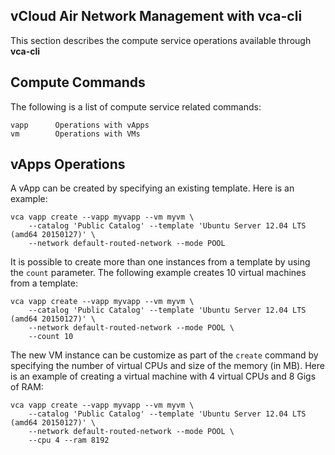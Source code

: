 vCloud Air Network Management with vca-cli
------------------------------------------

This section describes the compute service operations available through **vca-cli**


Compute Commands
----------------

The following is a list of compute service related commands:

    vapp      Operations with vApps
    vm        Operations with VMs


vApps Operations
----------------

A vApp can be created by specifying an existing template. Here is an example:

    vca vapp create --vapp myvapp --vm myvm \
        --catalog 'Public Catalog' --template 'Ubuntu Server 12.04 LTS (amd64 20150127)' \
        --network default-routed-network --mode POOL

It is possible to create more than one instances from a template by using the `count` parameter. The following example creates 10 virtual machines from a template:

    vca vapp create --vapp myvapp --vm myvm \
        --catalog 'Public Catalog' --template 'Ubuntu Server 12.04 LTS (amd64 20150127)' \
        --network default-routed-network --mode POOL \
        --count 10

The new VM instance can be customize as part of the `create` command by specifying the number of virtual CPUs and size of the memory (in MB). Here is an example of creating a virtual machine with 4 virtual CPUs and 8 Gigs of RAM:

    vca vapp create --vapp myvapp --vm myvm \
        --catalog 'Public Catalog' --template 'Ubuntu Server 12.04 LTS (amd64 20150127)' \
        --network default-routed-network --mode POOL \
        --cpu 4 --ram 8192
